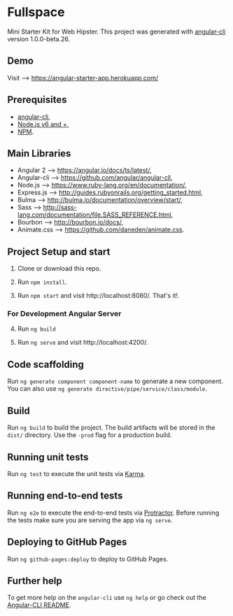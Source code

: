 # Fullspace

Mini Starter Kit for Web Hipster.
This project was generated with [angular-cli](https://github.com/angular/angular-cli) version 1.0.0-beta.26.

## Demo

Visit --> https://angular-starter-app.herokuapp.com/

## Prerequisites

* [angular-cli](https://github.com/angular/angular-cli),
* [Node.js v6 and +](https://nodejs.org/en/download/),
* [NPM](https://docs.npmjs.com/getting-started/what-is-npm).

## Main Libraries

* Angular 2 --> https://angular.io/docs/ts/latest/,
* Angular-cli --> https://github.com/angular/angular-cli,
* Node.js --> https://www.ruby-lang.org/en/documentation/,
* Express.js --> http://guides.rubyonrails.org/getting_started.html,
* Bulma --> http://bulma.io/documentation/overview/start/,
* Sass --> http://sass-lang.com/documentation/file.SASS_REFERENCE.html,
* Bourbon --> http://bourbon.io/docs/,
* Animate.css --> https://github.com/daneden/animate.css.

## Project Setup and start

1. Clone or download this repo. 

2. Run `npm install`.

3. Run `npm start` and visit http://localhost:8080/. That's it!.

### For Development Angular Server

4. Run `ng build`

5. Run `ng serve` and visit http://localhost:4200/.

## Code scaffolding

Run `ng generate component component-name` to generate a new component. You can also use `ng generate directive/pipe/service/class/module`.

## Build

Run `ng build` to build the project. The build artifacts will be stored in the `dist/` directory. Use the `-prod` flag for a production build.

## Running unit tests

Run `ng test` to execute the unit tests via [Karma](https://karma-runner.github.io).

## Running end-to-end tests

Run `ng e2e` to execute the end-to-end tests via [Protractor](http://www.protractortest.org/).
Before running the tests make sure you are serving the app via `ng serve`.

## Deploying to GitHub Pages

Run `ng github-pages:deploy` to deploy to GitHub Pages.

## Further help

To get more help on the `angular-cli` use `ng help` or go check out the [Angular-CLI README](https://github.com/angular/angular-cli/blob/master/README.md).
